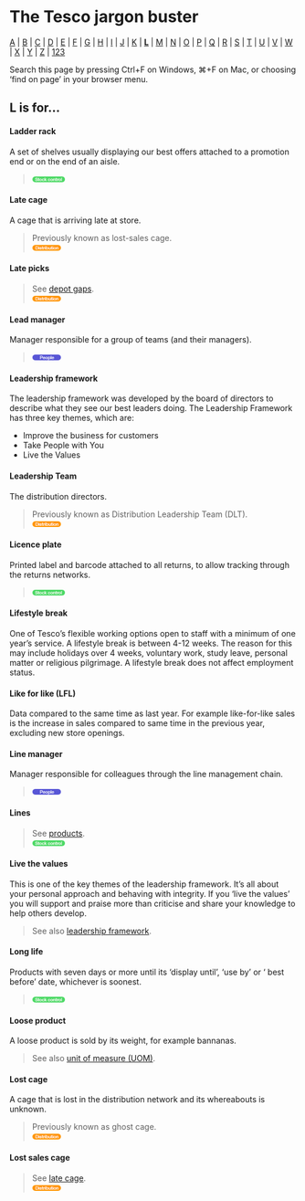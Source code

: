# The Tesco jargon buster

[A](a.md) | [B](b.md) | [C](c.md) | [D](d.md) | [E](e.md) | [F](f.md) | [G](g.md) | [H](h.md) | [I](i.md) | [J](j.md) | [K](k.md) | [**L**](l.md) | [M](m.md) | [N](n.md) | [O](o.md) | [P](p.md) | [Q](q.md) | [R](r.md) | [S](s.md) | [T](t.md) | [U](u.md) | [V](v.md) | [W](w.md) | [X](x.md) | [Y](y.md) | [Z](z.md) | [123](123.md)

Search this page by pressing Ctrl+F on Windows, ⌘+F on Mac, or choosing ‘find on page’ in your browser menu.

## L is for…

#### Ladder rack
A set of shelves usually displaying our best offers attached to a promotion end or on the end of an aisle.  
> ![Stock control](assets/images/tag-stockcontrol.png)

#### Late cage
A cage that is arriving late at store.  
> Previously known as lost-sales cage.  
> ![Distribution](assets/images/tag-distribution.png)

#### Late picks
> See [depot gaps](d.md#depot-gaps).  
> ![Distribution](assets/images/tag-distribution.png)

#### Lead manager
Manager responsible for a group of teams (and their managers).  
> ![People](assets/images/tag-people.png)

#### Leadership framework
The leadership framework was developed by the board of directors to describe what they see our best leaders doing. The Leadership Framework has three key themes, which are:
- Improve the business for customers
- Take People with You
- Live the Values

#### Leadership Team
The distribution directors.
> Previously known as Distribution Leadership Team (DLT).  
> ![Distribution](assets/images/tag-distribution.png)  

#### Licence plate
Printed label and barcode attached to all returns, to allow tracking through the returns networks.
> ![Stock control](assets/images/tag-stockcontrol.png)

#### Lifestyle break
One of Tesco’s flexible working options open to staff with a minimum of one year’s service. A lifestyle break is between 4-12 weeks. The reason for this may include holidays over 4 weeks, voluntary work, study leave, personal matter or religious pilgrimage. A lifestyle break does not affect employment status.

#### Like for like (LFL)
Data compared to the same time as last year. For example like-for-like sales is the increase in sales compared to same time in the previous year, excluding new store openings.

#### Line manager
Manager responsible for colleagues through the line management chain.  
> ![People](assets/images/tag-people.png)

#### Lines
> See [products](p.md#products).  
> ![Stock control](assets/images/tag-stockcontrol.png)

#### Live the values
This is one of the key themes of the leadership framework. It’s all about your personal approach and behaving with integrity. If you ‘live the values’ you will support and praise more than criticise and share your knowledge to help others develop.
> See also [leadership framework](#leadership-framework).

#### Long life
Products with seven days or more until its ‘display until’, ‘use by’ or ‘ best before’ date, whichever is soonest.  
> ![Stock control](assets/images/tag-stockcontrol.png)

#### Loose product
A loose product is sold by its weight, for example bannanas.
> See also [unit of measure (UOM)](u.md#unit-of-measure-uom).

#### Lost cage
A cage that is lost in the distribution network and its whereabouts is unknown.  
> Previously known as ghost cage.  
> ![Distribution](assets/images/tag-distribution.png)  

#### Lost sales cage
> See [late cage](#late-cage).  
> ![Distribution](assets/images/tag-distribution.png)
